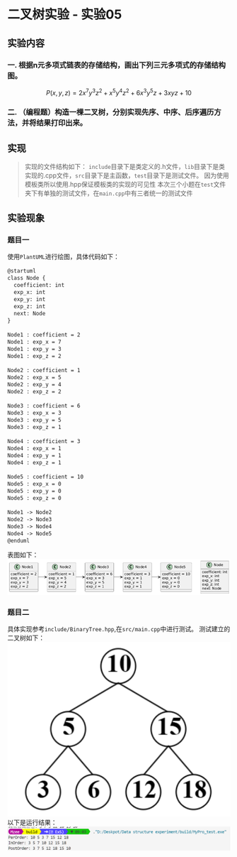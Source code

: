 # 二叉树实验 - 实验05

## 实验内容
### 一. 根据n元多项式链表的存储结构，画出下列三元多项式的存储结构图。
$$P(x,y,z) = 2x^{7}y^{3}z^{2} +x^{5}y^{4}z^{2} + 6x^{3}y^{5}z+ 3xyz + 10$$

### 二. （编程题）构造一棵二叉树，分别实现先序、中序、后序遍历方法，并将结果打印出来。


## 实现
> 实现的文件结构如下： `include`目录下是类定义的.h文件，`lib`目录下是类实现的.cpp文件，`src`目录下是主函数，`test`目录下是测试文件。
> 因为使用模板类所以使用.hpp保证模板类的实现的可见性
> 本次三个小题在`test`文件夹下有单独的测试文件，在`main.cpp`中有三者统一的测试文件


## 实验现象

### 题目一
使用`PlantUML`进行绘图，具体代码如下：
```PlantUML
@startuml
class Node {
  coefficient: int
  exp_x: int
  exp_y: int
  exp_z: int
  next: Node
}

Node1 : coefficient = 2
Node1 : exp_x = 7
Node1 : exp_y = 3
Node1 : exp_z = 2

Node2 : coefficient = 1
Node2 : exp_x = 5
Node2 : exp_y = 4
Node2 : exp_z = 2

Node3 : coefficient = 6
Node3 : exp_x = 3
Node3 : exp_y = 5
Node3 : exp_z = 1

Node4 : coefficient = 3
Node4 : exp_x = 1
Node4 : exp_y = 1
Node4 : exp_z = 1

Node5 : coefficient = 10
Node5 : exp_x = 0
Node5 : exp_y = 0
Node5 : exp_z = 0

Node1 -> Node2
Node2 -> Node3
Node3 -> Node4
Node4 -> Node5
@enduml
```
表图如下：
![alt text](image-2.png)

### 题目二

具体实现参考`include/BinaryTree.hpp`,在`src/main.cpp`中进行测试。
测试建立的二叉树如下：
![alt text](image-1.png)
以下是运行结果：
![alt text](image.png)